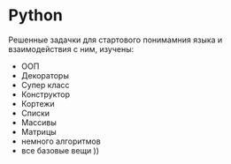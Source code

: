 # Python 
Решенные задачки для стартового понимамния языка и взаимодействия с ним, изучены:
- ООП
- Декораторы
- Супер класс
- Конструктор 
- Кортежи 
- Списки
- Массивы 
- Матрицы 
- немного алгоритмов 
- все базовые вещи )) 

